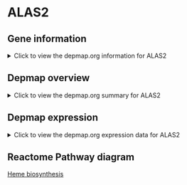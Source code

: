 <h1>ALAS2</h1>

<h2>Gene information</h2>
<details>
  <summary>Click to view the depmap.org information for ALAS2</summary>
  <iframe src="https://depmap.org/portal/gene/ALAS2?tab=about" style="border:none;width:100%;height:800px"></iframe>
</details>

<h2>Depmap overview</h2>
<details>
  <summary>Click to view the depmap.org summary for ALAS2</summary>
  <iframe src="https://depmap.org/portal/gene/ALAS2?tab=overview" style="border:none;width:100%;height:800px"></iframe>
</details>

<h2>Depmap expression</h2>
<details>
  <summary>Click to view the depmap.org expression data for ALAS2</summary>
  <iframe src="https://depmap.org/portal/gene/ALAS2?tab=characterization" style="border:none;width:100%;height:800px"></iframe>
</details>



<h2>Reactome Pathway diagram</h2>
<a href="https://reactome.org/PathwayBrowser/#/R-HSA-189451" target="_BLANK">Heme biosynthesis</a>



